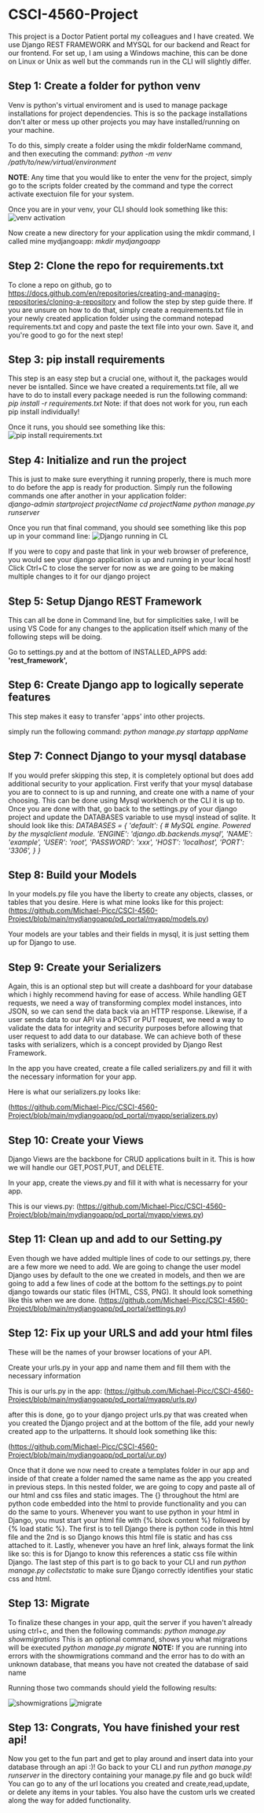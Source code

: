 # CSCI-4560-Project

This project is a Doctor Patient portal my colleagues and I have created. We use Django REST FRAMEWORK and MYSQL for our backend and React for our frontend. For set up, I am using a Windows machine, this can be done on Linux or Unix as well but the commands run in the CLI will slightly differ.

## Step 1: Create a folder for python venv

Venv is python's virtual enviroment and is used to manage package installations for project dependencies. This is so the package installations don't alter or mess up other projects you may have installed/running on your machine.

To do this, simply create a folder using the mkdir folderName command, and then executing the command: 
*python -m venv /path/to/new/virtual/environment*

**NOTE**: Any time that you would like to enter the venv for the project, simply go to the scripts folder created by the command and type the correct activate exectuion file for your system. 

Once you are in your venv, your CLI should look something like this:
![venv activation](https://github.com/Michael-Picc/CSCI-4560-Project/assets/136484545/88cc7e63-1a42-4168-8a0f-ac89253a311d)


Now create a new directory for your application using the mkdir command, I called mine mydjangoapp:
*mkdir mydjangoapp*


## Step 2: Clone the repo for requirements.txt

To clone a repo on github, go to https://docs.github.com/en/repositories/creating-and-managing-repositories/cloning-a-repository and follow the step by step guide there. If you are unsure on how to do that, simply create a requirements.txt file in your newly created application folder using the command notepad requirements.txt and copy and paste the text file into your own. Save it, and you're good to go for the next step!

## Step 3: pip install requirements

This step is an easy step but a crucial one, without it, the packages would never be isntalled. Since we have created a requirements.txt file, all we have to do to install every package needed is run the following command: *pip install -r requirements.txt* Note: if that does not work for you, run each pip install individually!

Once it runs, you should see something like this:
![pip install requirements.txt](https://github.com/Michael-Picc/CSCI-4560-Project/assets/136484545/b284f9f7-697b-4931-a628-2390efa4f2c3)


## Step 4: Initialize and run the project

This is just to make sure everything it running properly, there is much more to do before the app is ready for production.
Simply run the following commands one after another in your application folder:  
*django-admin startproject projectName
cd projectName
python manage.py runserver*

Once you run that final command, you should see something like this pop up in your command line:
![Django running in CL](https://github.com/Michael-Picc/CSCI-4560-Project/assets/136484545/fe3fd613-5e9a-4cb0-b089-2ac04b878e42)

If you were to copy and paste that link in your web browser of preference, you would see your django application is up and running in your local host!
Click Ctrl+C to close the server for now as we are going to be making multiple changes to it for our django project

## Step 5: Setup Django REST Framework
This can all be done in Command line, but for simplicities sake, I will be using VS Code for any changes to the application itself which many of the following steps will be doing.

Go to settings.py and at the bottom of INSTALLED_APPS add: **'rest_framework',**

## Step 6: Create Django app to logically seperate features

This step makes it easy to transfer 'apps' into other projects.

simply run the following command:
*python manage.py startapp appName*

## Step 7: Connect Django to your mysql database
If you would prefer skipping this step, it is completely optional but does add additional security to your application.
First verify that your mysql database you are to connect to is up and running, and create one with a name of your choosing. 
This can be done using Mysql workbench or the CLI it is up to. 
Once you are done with that, go back to the settings.py of your django project and update the DATABASES variable to use mysql instead of sqlite. 
It should look like this:
*DATABASES = {
  'default': {
    # MySQL engine. Powered by the mysqlclient module.
    'ENGINE': 'django.db.backends.mysql',
    'NAME': 'example',
    'USER': 'root',
    'PASSWORD': 'xxx',
    'HOST': 'localhost',
    'PORT': '3306',
  }
}*

## Step 8: Build your Models

In your models.py file you have the liberty to create any objects, classes, or tables that you desire. Here is what mine looks like for this project:
(https://github.com/Michael-Picc/CSCI-4560-Project/blob/main/mydjangoapp/pd_portal/myapp/models.py)

Your models are your tables and their fields in mysql, it is just setting them up for Django to use.

## Step 9: Create your Serializers
Again, this is an optional step but will create a dashboard for your database which i highly recommend having for ease of access.
While handling GET requests, we need a way of transforming complex model instances, into JSON, so we can send the data back via an HTTP response. Likewise, if a user sends data to our API via a POST or PUT request, we need a way to validate the data for integrity and security purposes before allowing that user request to add data to our database. We can achieve both of these tasks with serializers, which is a concept provided by Django Rest Framework.

In the app you have created, create a file called serializers.py and fill it with the necessary information for your app.

Here is what our serializers.py looks like:

(https://github.com/Michael-Picc/CSCI-4560-Project/blob/main/mydjangoapp/pd_portal/myapp/serializers.py)

## Step 10: Create your Views
Django Views are the backbone for CRUD applications built in it. This is how we will handle our GET,POST,PUT, and DELETE.

In your app, create the views.py and fill it with what is necessarry for your app.

This is our views.py:
(https://github.com/Michael-Picc/CSCI-4560-Project/blob/main/mydjangoapp/pd_portal/myapp/views.py)

## Step 11: Clean up and add to our Setting.py
Even though we have added multiple lines of code to our settings.py, there are a few more we need to add. We are going to change the user model Django uses by default to the one we created in models, and then we are going to add a few lines of code at the bottom fo the settings.py to point django towards our static files (HTML, CSS, PNG). It should look something like this when we are done.
(https://github.com/Michael-Picc/CSCI-4560-Project/blob/main/mydjangoapp/pd_portal/settings.py)


## Step 12: Fix up your URLS and add your html files
These will be the names of your browser locations of your API.

Create your urls.py in your app and name them and fill them with the necessary information

This is our urls.py in the app:
(https://github.com/Michael-Picc/CSCI-4560-Project/blob/main/mydjangoapp/pd_portal/myapp/urls.py)

after this is done, go to your django project urls.py that was created when you created the Django project and at the bottom of the file,
add your newly created app to the urlpatterns. It should look something like this:

(https://github.com/Michael-Picc/CSCI-4560-Project/blob/main/mydjangoapp/pd_portal/ur.py)

Once that it done we now need to create a templates folder in our app and inside of that create a folder named the same name as the app you created in previous steps. In this nested folder, we are going to copy and paste all of our html and css files and static images. The {} throughout the html are python code embedded into the html to provide functionality and you can do the same to yours. Whenever you want to use python in your html in Django, you must start your html file with {% block content %} followed by {% load static %}. The first is to tell Django there is python code in this html file and the 2nd is so Django knows this html file is static and has css attached to it. Lastly, whenever you have an href link, always format the link like so:<link href="{% static 'homepage.css'%}" rel="stylesheet"> this is for Django to know this references a static css file within Django. The last step of this part is to go back to your CLI and run *python manage.py collectstatic* to make sure Django correctly identifies your static css and html.

## Step 13: Migrate

To finalize these changes in your app, quit the server if you haven't already using ctrl+c, and then the following commands:
*python manage.py showmigrations* This is an optional command, shows you what migrations will be executed
*python manage.py migrate*
**NOTE:** If you are running into errors with the showmigrations command and the error has to do with an unknown database, that means you have not created the database of said name

Running those two commands should yield the following results:

![showmigrations](https://github.com/Michael-Picc/CSCI-4560-Project/assets/136484545/303afcbd-57ca-4f22-a031-98352673ff81)
![migrate](https://github.com/Michael-Picc/CSCI-4560-Project/assets/136484545/1c8ff51c-c380-4036-addb-db9ff29e3900)


## Step 13: Congrats, You have finished your rest api!
Now you get to the fun part and get to play around and insert data into your database through an api :)! Go back to your CLI and run *python manage.py runserver* in the directory containing your manage.py file and go buck wild! You can go to any of the url locations you created and create,read,update, or delete any items in your tables. You also have the custom urls we created along the way for added functionality.






